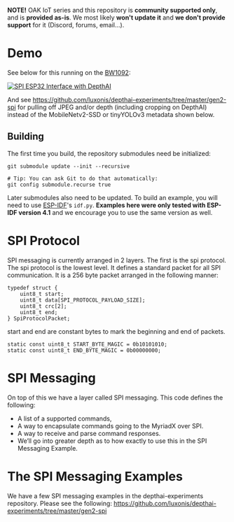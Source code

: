 
**NOTE!** OAK IoT series and this repository is **community supported only**, and is **provided as-is**. We most likely **won't update it** and **we don't provide support** for it (Discord, forums, email...).

# Demo

See below for this running on the [BW1092](https://shop.luxonis.com/collections/all/products/bw1092):

[![SPI ESP32 Interface with DepthAI](https://user-images.githubusercontent.com/32992551/102835329-9bfa2100-43b3-11eb-8cce-ce65cb8e600d.png)](https://www.youtube.com/watch?v=S2xYcVoyPxk "Embedded UseCase of DepthAI")

And see https://github.com/luxonis/depthai-experiments/tree/master/gen2-spi for pulling off JPEG and/or depth (including cropping on DepthAI) instead of the MobileNetv2-SSD or tinyYOLOv3 metadata shown below.

## Building

The first time you build, the repository submodules need be initialized:
```
git submodule update --init --recursive

# Tip: You can ask Git to do that automatically:
git config submodule.recurse true
```

Later submodules also need to be updated. To build an example, you will need to use [ESP-IDF](https://www.espressif.com/en/products/sdks/esp-idf)'s `idf.py`. **Examples here were only tested with ESP-IDF version 4.1** and we encourage you to use the same version as well.

# SPI Protocol

SPI messaging is currently arranged in 2 layers. The first is the spi protocol. The spi protocol is the lowest level. It defines a standard packet for all SPI communication. It is a 256 byte packet arranged in the following manner:

```
typedef struct {
    uint8_t start;
    uint8_t data[SPI_PROTOCOL_PAYLOAD_SIZE];
    uint8_t crc[2];
    uint8_t end;
} SpiProtocolPacket;
```
start and end are constant bytes to mark the beginning and end of packets.
```
static const uint8_t START_BYTE_MAGIC = 0b10101010;
static const uint8_t END_BYTE_MAGIC = 0b00000000;
```
# SPI Messaging
On top of this we have a layer called SPI messaging. This code defines the following:
* A list of a supported commands,
* A way to encapsulate commands going to the MyriadX over SPI.
* A way to receive and parse command responses. 
* We’ll go into greater depth as to how exactly to use this in the SPI Messaging Example.

# The SPI Messaging Examples
We have a few SPI messaging examples in the depthai-experiments repository. Please see the following:
https://github.com/luxonis/depthai-experiments/tree/master/gen2-spi
